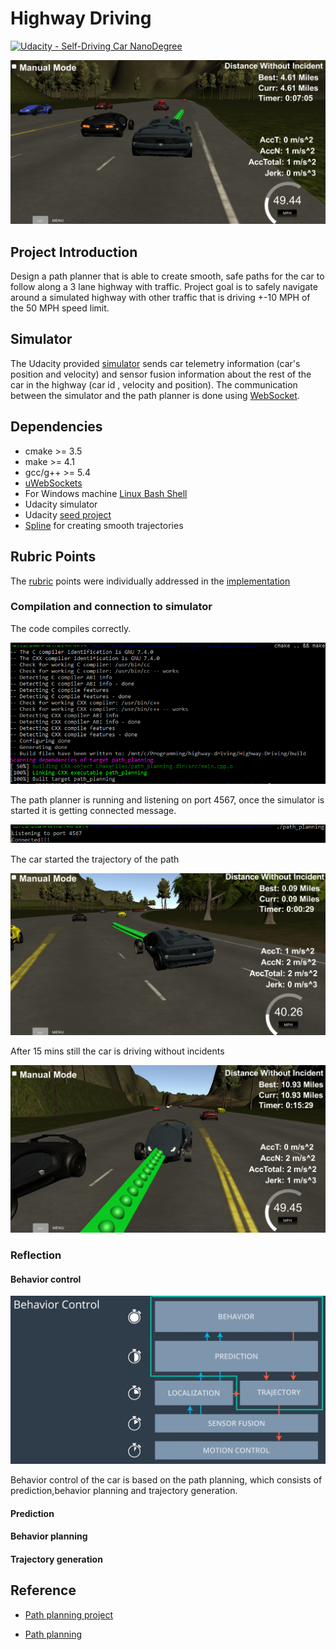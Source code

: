 # Highway Driving
[![Udacity - Self-Driving Car NanoDegree](https://s3.amazonaws.com/udacity-sdc/github/shield-carnd.svg)](http://www.udacity.com/drive)

[//]: # (Image References)

[image1]: ./docs/Result_15_mins.png "Simulator"
[image2]: ./docs/Result_1.png "Performance"
[image3]: ./docs/Result_7_mins.png "Results"
[image4]: ./docs/Behavior_control.png "Behavior Control"
[image5]: ./docs/Compilation.png "Compilation"
[image6]: ./docs/Simulation_connection.png "Simulator connection"


![alt text][image3]
   
## Project Introduction

Design a path planner that is able to create smooth, safe paths for the car to follow along a 3 lane highway with traffic. Project goal is to safely navigate around a simulated highway with other traffic that is driving +-10 MPH of the 50 MPH speed limit. 

## Simulator
The Udacity provided [simulator](https://github.com/udacity/self-driving-car-sim/releases/tag/T3_v1.2) sends car telemetry information (car's position and velocity) and sensor fusion information about the rest of the car in the highway (car id , velocity and position). The communication between the simulator and the path planner is done using [WebSocket](https://en.wikipedia.org/wiki/WebSocket). 

## Dependencies

* cmake >= 3.5
* make >= 4.1
* gcc/g++ >= 5.4
* [uWebSockets](https://github.com/uWebSockets/uWebSockets)
* For Windows machine [Linux Bash Shell](https://www.howtogeek.com/249966/how-to-install-and-use-the-linux-bash-shell-on-windows-10/)
* Udacity simulator
* Udacity [seed project](https://github.com/udacity/CarND-Path-Planning-Project)
* [Spline](http://kluge.in-chemnitz.de/opensource/spline/) for creating smooth trajectories

## Rubric Points

The [rubric](https://review.udacity.com/#!/rubrics/1971/view) points were individually addressed in the [implementation](https://github.com/velsarav/Highway-Driving)

### Compilation and connection to simulator
The code compiles correctly.

![alt text][image5]

The path planner is running and listening on port 4567, once the simulator is started it is getting connected message.

![alt text][image6]

The car started the trajectory of the path

![alt text][image2]

After 15 mins still the car is driving without incidents

![alt text][image1]

### Reflection

#### Behavior control

![alt text][image4]

Behavior control of the car is based on the path planning, which consists of prediction,behavior planning and trajectory generation.

#### Prediction
#### Behavior planning
#### Trajectory generation

## Reference
* [Path planning project](https://github.com/darienmt/CarND-Path-Planning-Project-P1)

* [Path planning](https://medium.com/intro-to-artificial-intelligence/path-planning-project-udacitys-self-driving-car-nanodegree-be1f531cc4f7)



